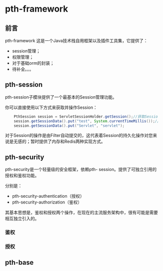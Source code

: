 # pth-framework

## 前言

pth-framework 这是一个Java技术栈自用框架以及插件工具集，它提供了：

* session管理；
* 权限管理；
* 对于基础orm的封装；
* 待补全。。。



## pth-session

pth-session子模块提供了一个最基本的Session管理功能。

你可以直接使用以下方式来获取并操作Session：

```java
    PthSession session = ServletSessionHolder.getSession();//获取Session
    session.getSessionData().put("test", System.currentTimeMillis());//设置session数据
    session.getSessionData().put("Servlet", "servlet");
```

对于Session的操作是由Filter自动提交的，这代表着Session的持久化操作对您来说是无感的；暂时提供了内存和Redis两种实现方式。

## pth-security

pth-security是一个轻量级的安全框架，依赖pth- session。提供了可独立引用的授权和鉴权功能。

分别是：

* pth-security-authentication（授权）
* pth-security-authorization（鉴权）

其基本思想是，鉴权和授权两个操作，在现在的主流服务架构中，很有可能是需要相互独立引入的。

### 鉴权

### 授权

## pth-base
